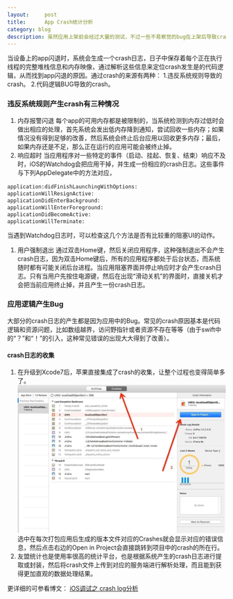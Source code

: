 ```yaml
---
layout:     post
title:      App Crash统计分析
category: blog
description: 虽然应用上架前会经过大量的测试，不过一些不易察觉的bug在上架后导致crash还是时有发生的，对这些问题统计分析很有必要
---
```

当设备上的app闪退时，系统会生成一个crash日志，日子中保存着每个正在执行线程的完整堆栈信息和内存映像，通过解析这些信息来定位crash发生是的代码逻辑，从而找到app闪退的原因。通过crash的来源有两种：
1.违反系统规则导致的crash。 
2.代码逻辑BUG导致的crash。

### 违反系统规则产生crash有三种情况

1. 内存报警闪退
每个app的可用内存都是被限制的，当系统检测到内存过低时会做出相应的处理，首先系统会发出低内存降到通知，尝试回收一些内存；如果情况没有得到足够的改善，然后系统会终止后台应用以回收更多内存；最后，如果内存还是不足，那么正在运行的应用可能会被终止掉。
1. 响应超时
当应用程序对一些特定的事件（启动、挂起、恢复、结束）响应不及时，iOS的Watchdog会把应用干掉，并生成一份相应的crash日志。这些事件与下列AppDelegate中的方法对应，
```
application:didFinishLaunchingWithOptions:
applicationWillResignActive:
applicationDidEnterBackground:
applicationWillEnterForeground:
applicationDidBecomeActive:
applicationWillTerminate:
```
当遇到Watchdog日志时，可以检查这几个方法是否有比较重的阻塞UI的动作。

1. 用户强制退出
通过双击Home键，然后关闭应用程序，这种强制退出不会产生crash日志，因为双击Home键后，所有的应用程序都处于后台状态，而系统随时都有可能关闭后台进程。当应用阻塞界面并停止响应时才会产生crash日志。只有当用户先按住电源键，然后在出现“滑动关机”的界面时，直接关机才会把当前应用终止掉，并且产生一份crash日志。

### 应用逻辑产生Bug
大部分的crash日志的产生都是因为应用中的Bug。常见的crash原因基本是代码逻辑和资源问题，比如数组越界，访问野指针或者资源不存在等等（由于swift中的“？”和“！”的引入，这种常见错误的出现大大得到了改善）。

#### crash日志的收集
1. 在升级到Xcode7后，苹果直接集成了crash的收集，让整个过程也变得简单多了。
![](/images/crashLogImage.png)
选中在每次打包应用后生成的版本文件对应的Crashes就会显示对应的错误信息，然后点击右边的Open in Project会直接跳转到项目中的crash的所在行。
1. 友盟统计也是使用率很高的统计平台，也是根据系统产生的crash日志进行提取或封装，然后将crash文件上传到对应的服务端进行解析处理，而且能到获得更加直观的数据处理结果。

更详细的可参看博文：
[iOS调试之 crash log分析](http://www.jianshu.com/p/12a2402b29c2)